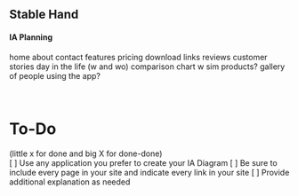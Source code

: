 ## Stable Hand

#### IA Planning

home
about 
contact
features
pricing
download links
reviews
customer stories
day in the life (w and wo)
comparison chart w sim products?
gallery of people using the app?





<br>

To-Do
====
(little x for done and big X for done-done)
<br>
[ ] Use any application you prefer to create your IA Diagram
[ ] Be sure to include every page in your site and indicate every link in your site
[ ] Provide additional explanation as needed
